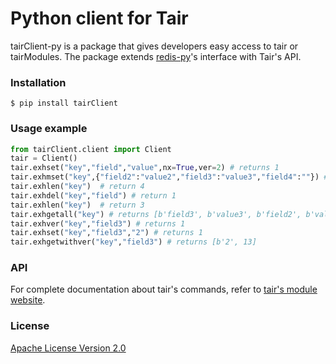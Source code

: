 # Python client for Tair

tairClient-py is a package that gives developers easy access to tair or tairModules. The package extends [redis-py](https://github.com/andymccurdy/redis-py)'s interface with Tair's API.

### Installation
``` 
$ pip install tairClient
```

### Usage example

```python
from tairClient.client import Client
tair = Client()
tair.exhset("key","field","value",nx=True,ver=2) # returns 1
tair.exhmset("key",{"field2":"value2","field3":"value3","field4":""}) # returns ok
tair.exhlen("key")  # return 4
tair.exhdel("key","field") # return 1
tair.exhlen("key")  # return 3
tair.exhgetall("key") # returns [b'field3', b'value3', b'field2', b'value2', b'field4', b'']
tair.exhver("key","field3") # returns 1
tair.exhset("key","field3","2") # returns 1
tair.exhgetwithver("key","field3") # returns [b'2', 13]
```

### API
For complete documentation about tair's commands, refer to [tair's module website](https://help.aliyun.com/document_detail/146579.html).

### License
[Apache License Version 2.0](https://github.com/631086083/tairClient/master/LICENSE)
